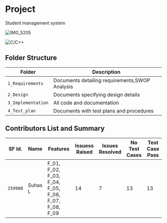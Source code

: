 # Project

Student management system

![IMG_5205](https://user-images.githubusercontent.com/80455876/114570204-4499fc80-9c93-11eb-8b6e-39622b758937.JPG)

![C/C++](https://status.codacy.com/)
## Folder Structure
Folder             | Description
-------------------| -----------------------------------------------
`1_Requirements`   | Documents detailing requirements,SWOP Analysis
`2_Design`         | Documents specifying design details
`3_Implementation` | All code and documentation
`4_Test_plan`      | Documents with test plans and procedures


## Contributors List and Summary

SF Id. |  Name   |    Features    | Issuess Raised |Issues Resolved|No Test Cases|Test Case Pass
-------|---------|----------------|----------------|---------------|-------------|--------------
`259908` | Suhas L  | F_01, F_02, F_03, F_04, F_05, F_06, F_07, F_08, F_09   | 14     | 7   |13  |13     
   
